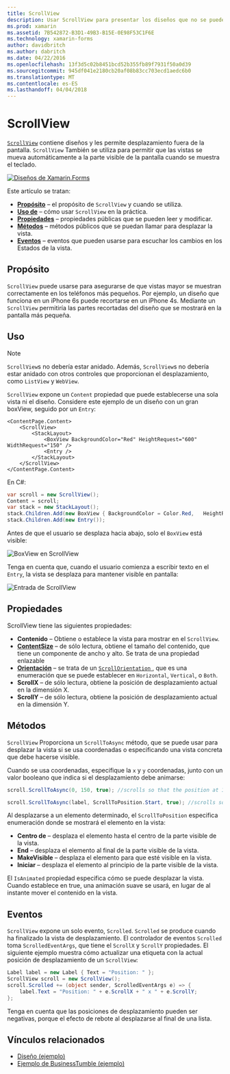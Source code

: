 ```yaml
---
title: ScrollView
description: Usar ScrollView para presentar los diseños que no se pueden ajustar en una única pantalla y tienen contenido dejar espacio para el teclado.
ms.prod: xamarin
ms.assetid: 7B542872-B3D1-49B3-B15E-0E98F53C1F6E
ms.technology: xamarin-forms
author: davidbritch
ms.author: dabritch
ms.date: 04/22/2016
ms.openlocfilehash: 13f3d5c02b8451bcd52b355fb89f7931f50a0d39
ms.sourcegitcommit: 945df041e2180cb20af08b83cc703ecd1aedc6b0
ms.translationtype: MT
ms.contentlocale: es-ES
ms.lasthandoff: 04/04/2018
---
```

# <a name="scrollview"></a>ScrollView

[`ScrollView`](https://developer.xamarin.com/api/type/Xamarin.Forms.ScrollView/) contiene diseños y les permite desplazamiento fuera de la pantalla. `ScrollView` También se utiliza para permitir que las vistas se mueva automáticamente a la parte visible de la pantalla cuando se muestra el teclado.

[![](scroll-view-images/layouts-sml.png "Diseños de Xamarin.Forms")](scroll-view-images/layouts.png#lightbox "diseños de Xamarin.Forms")

Este artículo se tratan:

- **[Propósito](#Purpose)**  &ndash; el propósito de `ScrollView` y cuando se utiliza.
- **[Uso de](#Usage)**  &ndash; cómo usar `ScrollView` en la práctica.
- **[Propiedades](#Properties)**  &ndash; propiedades públicas que se pueden leer y modificar.
- **[Métodos](#Methods)**  &ndash; métodos públicos que se puedan llamar para desplazar la vista.
- **[Eventos](#Events)**  &ndash; eventos que pueden usarse para escuchar los cambios en los Estados de la vista.

## <a name="purpose"></a>Propósito

`ScrollView` puede usarse para asegurarse de que vistas mayor se muestran correctamente en los teléfonos más pequeños. Por ejemplo, un diseño que funciona en un iPhone 6s puede recortarse en un iPhone 4s. Mediante un `ScrollView` permitiría las partes recortadas del diseño que se mostrará en la pantalla más pequeña.

## <a name="usage"></a>Uso

> [!NOTE]
> `ScrollView`s no debería estar anidado. Además, `ScrollView`s no debería estar anidado con otros controles que proporcionan el desplazamiento, como `ListView` y `WebView`.

`ScrollView` expone un `Content` propiedad que puede establecerse una sola vista ni el diseño. Considere este ejemplo de un diseño con un gran boxView, seguido por un `Entry`:

```xaml
<ContentPage.Content>
    <ScrollView>
        <StackLayout>
            <BoxView BackgroundColor="Red" HeightRequest="600" WidthRequest="150" />
            <Entry />
        </StackLayout>
    </ScrollView>
</ContentPage.Content>
```

En C#:

```csharp
var scroll = new ScrollView();
Content = scroll;
var stack = new StackLayout();
stack.Children.Add(new BoxView { BackgroundColor = Color.Red,   HeightRequest = 600, WidthRequest = 600 });
stack.Children.Add(new Entry());
```

Antes de que el usuario se desplaza hacia abajo, solo el `BoxView` está visible:

![](scroll-view-images/scroll-start.png "BoxView en ScrollView")

Tenga en cuenta que, cuando el usuario comienza a escribir texto en el `Entry`, la vista se desplaza para mantener visible en pantalla:

![](scroll-view-images/scroll-end.png "Entrada de ScrollView")

## <a name="properties"></a>Propiedades

ScrollView tiene las siguientes propiedades:

- **Contenido** &ndash; Obtiene o establece la vista para mostrar en el `ScrollView`.
- **[ContentSize](https://developer.xamarin.com/api/type/Xamarin.Forms.Size/)**  &ndash; de sólo lectura, obtiene el tamaño del contenido, que tiene un componente de ancho y alto. Se trata de una propiedad enlazable
- **[Orientación](https://developer.xamarin.com/api/type/Xamarin.Forms.ScrollOrientation/)**  &ndash; se trata de un [ `ScrollOrientation` ](https://developer.xamarin.com/api/type/Xamarin.Forms.ScrollOrientation/), que es una enumeración que se puede establecer en `Horizontal`, `Vertical`, o `Both`.
- **ScrollX** &ndash; de sólo lectura, obtiene la posición de desplazamiento actual en la dimensión X.
- **ScrollY** &ndash; de sólo lectura, obtiene la posición de desplazamiento actual en la dimensión Y.

## <a name="methods"></a>Métodos

`ScrollView` Proporciona un `ScrollToAsync` método, que se puede usar para desplazar la vista si se usa coordenadas o especificando una vista concreta que debe hacerse visible.

Cuando se usa coordenadas, especifique la `x` y `y` coordenadas, junto con un valor booleano que indica si el desplazamiento debe animarse:

```csharp
scroll.ScrollToAsync(0, 150, true); //scrolls so that the position at 150px from the top is visible

scroll.ScrollToAsync(label, ScrollToPosition.Start, true); //scrolls so that the label is at the start of the list
```

Al desplazarse a un elemento determinado, el `ScrollToPosition` especifica enumeración donde se mostrará el elemento en la vista:

- **Centro de** &ndash; desplaza el elemento hasta el centro de la parte visible de la vista.
- **End** &ndash; desplaza el elemento al final de la parte visible de la vista.
- **MakeVisible** &ndash; desplaza el elemento para que esté visible en la vista.
- **Iniciar** &ndash; desplaza el elemento al principio de la parte visible de la vista.

El `IsAnimated` propiedad especifica cómo se puede desplazar la vista. Cuando establece en true, una animación suave se usará, en lugar de al instante mover el contenido en la vista.

## <a name="events"></a>Eventos

`ScrollView` expone un solo evento, `Scrolled`. `Scrolled` se produce cuando ha finalizado la vista de desplazamiento. El controlador de eventos `Scrolled` toma `ScrolledEventArgs`, que tiene el `ScrollX` y `ScrollY` propiedades. El siguiente ejemplo muestra cómo actualizar una etiqueta con la actual posición de desplazamiento de un `ScrollView`:

```csharp
Label label = new Label { Text = "Position: " };
ScrollView scroll = new ScrollView();
scroll.Scrolled += (object sender, ScrolledEventArgs e) => {
    label.Text = "Position: " + e.ScrollX + " x " + e.ScrollY;
};
```

Tenga en cuenta que las posiciones de desplazamiento pueden ser negativas, porque el efecto de rebote al desplazarse al final de una lista.


## <a name="related-links"></a>Vínculos relacionados

- [Diseño (ejemplo)](https://developer.xamarin.com/samples/xamarin-forms/UserInterface/Layout/)
- [Ejemplo de BusinessTumble (ejemplo)](https://developer.xamarin.com/samples/xamarin-forms/UserInterface/BusinessTumble/)
